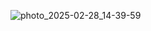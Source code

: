 
![photo_2025-02-28_14-39-59](https://github.com/user-attachments/assets/534d0507-b41d-42f2-8dfc-fab80ccbca4f)
